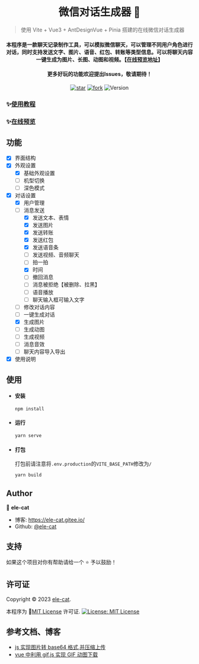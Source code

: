 <h1 align="center">微信对话生成器 👋</h1>

> 使用 Vite + Vue3 + AntDesignVue + Pinia 搭建的在线微信对话生成器

<div align="center">
  <h4>本程序是一款聊天记录制作工具，可以模拟微信聊天，可以管理不同用户角色进行对话，同时支持发送文字、图片、语音、红包、转账等类型信息。可以将聊天内容一键生成为图片、长图、动图和视频。【<a href='https://ele-cat.gitee.io/vue3-wechat-tool/' target="_blank">在线预览地址</a>】</h4>
  <h4>更多好玩的功能欢迎提出Issues，敬请期待！</h4>
</div>

<div align="center">
  <a href='https://gitee.com/ele-cat/vue3-wechat-tool/stargazers' target="_blank"><img src='https://gitee.com/ele-cat/vue3-wechat-tool/badge/star.svg?theme=dark' alt='star'></img></a>
  <a href='https://gitee.com/ele-cat/vue3-wechat-tool/members' target="_blank"><img src='https://gitee.com/ele-cat/vue3-wechat-tool/badge/fork.svg?theme=dark' alt='fork'></img></a>
  <img alt="Version" src="https://img.shields.io/badge/version-0.0.1-red.svg?cacheSeconds=2592000" />
</div>

### ✨<a href='https://ele-cat.gitee.io/vue3-wechat-tool/' target="_blank">使用教程</a>

### ✨<a href='https://ele-cat.gitee.io/vue3-wechat-tool/' target="_blank">在线预览</a>

## 功能

- [x] 界面结构
- [x] 外观设置
  - [x] 基础外观设置
  - [ ] 机型切换
  - [ ] 深色模式
- [x] 对话设置
  - [x] 用户管理
  - [ ] 消息发送
    - [x] 发送文本、表情
    - [x] 发送图片
    - [x] 发送转账
    - [x] 发送红包
    - [x] 发送语音条
    - [ ] 发送视频、音频聊天
    - [ ] 拍一拍
    - [x] 时间
    - [ ] 撤回消息
    - [ ] 消息被拒绝【被删除、拉黑】
    - [ ] 语音播放
    - [ ] 聊天输入框可输入文字
  - [ ] 修改对话内容
  - [ ] 一键生成对话
  - [x] 生成图片
  - [ ] 生成动图
  - [ ] 生成视频
  - [ ] 消息音效
  - [ ] 聊天内容导入导出
- [x] 使用说明

## 使用

- #### 安装

  ```
  npm install
  ```

- #### 运行

  ```
  yarn serve
  ```

- #### 打包

  打包前请注意将`.env.production`的`VITE_BASE_PATH`修改为`/`

  ```
  yarn build
  ```

## Author

👤 **ele-cat**

- 博客: https://ele-cat.gitee.io/
- Github: [@ele-cat](https://github.com/ele-cat)

## 支持

如果这个项目对你有帮助请给一个 ⭐️ 予以鼓励！

## 许可证

Copyright © 2023 [ele-cat](https://gitee.com/ele-cat).<br />

本程序为 📝[MIT License](https://gitee.com/ele-cat/vue3-wechat-tool/blob/master/LICENSE) 许可证.
<a href="https://gitee.com/ele-cat/vue3-wechat-tool/blob/master/LICENSE" target="_blank">
<img alt="License: MIT License" src="https://img.shields.io/badge/License-MIT License-yellow.svg" />
</a>

## 参考文档、博客

- [js 实现图片转 base64 格式,并压缩上传](https://codeleading.com/article/74243318780/)
- [vue 中利用 gif.js 实现 GIF 动图下载](https://blog.csdn.net/weixin_43695894/article/details/125205715)
